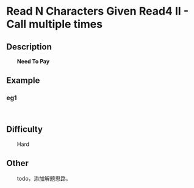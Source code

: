 # Read N Characters Given Read4 II - Call multiple times

## Description

&emsp;&emsp;**Need To Pay**

## Example

### eg1

```
    
```

## Difficulty

&emsp;&emsp;Hard

## Other

&emsp;&emsp;todo，添加解题思路。